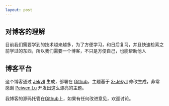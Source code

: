 ```yaml
---
layout: post
---
```


## 对博客的理解

目前我们需要学到的技术越来越多，为了方便学习，和日后复习，并且快速检索之前学过的东西，所以我们需要一个博客，不只是方便自己，也能帮助他人


## 博客平台

这个博客通过 [Jekyll](http://jekyllrb.com/) 生成，部署在 [Github](https://pages.github.com)，主题基于 [3-Jekyll](https://github.com/P233/3-Jekyll) 修改生成，非常感谢 [Peiwen Lu](https://github.com/P233) 开发出这么漂亮的主题。

我博客的源码托管在[Github](https://github.com/hahaniu666/hahaniu666.github.io)上，如果有任何改进意见，欢迎讨论。
